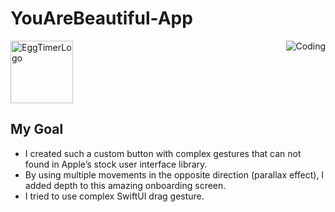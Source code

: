 # YouAreBeautiful-App

<img aling ="left" alt="EggTimerLogo" width="100" src="https://github.com/utkugzl/Restart-App/assets/100433115/9ff2dd82-1cb7-45cf-a01c-5e1064c0d6a3">

<img align ="right" alt="Coding" src="https://github.com/utkugzl/Restart-App/assets/100433115/6d01fbf9-cc40-4353-b1fe-384ae8e99303">


## My Goal
* I created such a custom button with complex gestures that can not found in Apple’s stock user interface library.
* By using multiple movements in the opposite direction (parallax effect), I added depth to this amazing onboarding screen.
* I tried to use complex SwiftUI drag gesture.

